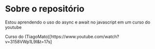 # Sobre o repositório
<p> Estou aprendendo o uso do async e await no javascript em um curso do youtube </p>
<p> Curso do (TiagoMato)[https://www.youtube.com/watch?v=3158VWp1L9I&t=17s]
